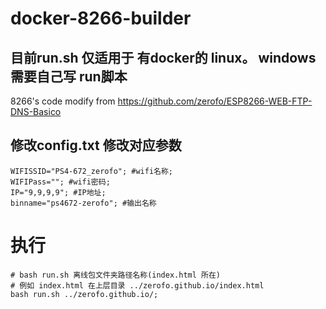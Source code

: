 # docker-8266-builder

## 目前run.sh 仅适用于 有docker的 linux。 windows 需要自己写 run脚本



8266's code modify from https://github.com/zerofo/ESP8266-WEB-FTP-DNS-Basico 

## 修改config.txt 修改对应参数
```
WIFISSID="PS4-672_zerofo"; #wifi名称;
WIFIPass=""; #wifi密码;
IP="9,9,9,9"; #IP地址;
binname="ps4672-zerofo"; #输出名称
```


# 执行
```
# bash run.sh 离线包文件夹路径名称(index.html 所在)
# 例如 index.html 在上层目录 ../zerofo.github.io/index.html
bash run.sh ../zerofo.github.io/;
```
